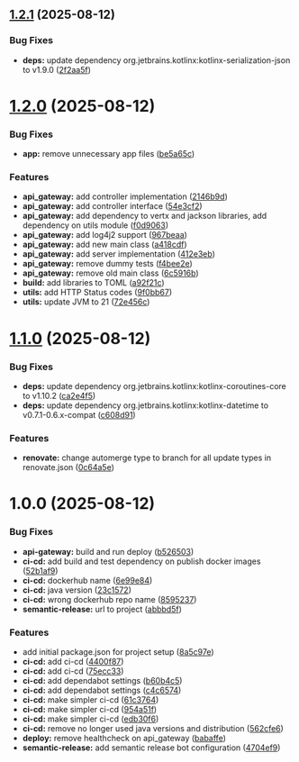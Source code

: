 ## [1.2.1](https://github.com/MarcoFontana48/AUSL-Romagna-microservizi-CCE-proposta-di-progetto/compare/v1.2.0...v1.2.1) (2025-08-12)


### Bug Fixes

* **deps:** update dependency org.jetbrains.kotlinx:kotlinx-serialization-json to v1.9.0 ([2f2aa5f](https://github.com/MarcoFontana48/AUSL-Romagna-microservizi-CCE-proposta-di-progetto/commit/2f2aa5f684f150c24f52a787521a69a3c9d57e57))

# [1.2.0](https://github.com/MarcoFontana48/AUSL-Romagna-microservizi-CCE-proposta-di-progetto/compare/v1.1.0...v1.2.0) (2025-08-12)


### Bug Fixes

* **app:** remove unnecessary app files ([be5a65c](https://github.com/MarcoFontana48/AUSL-Romagna-microservizi-CCE-proposta-di-progetto/commit/be5a65c384d59101418476e6bffac0a221cc911e))


### Features

* **api_gateway:** add controller implementation ([2146b9d](https://github.com/MarcoFontana48/AUSL-Romagna-microservizi-CCE-proposta-di-progetto/commit/2146b9d7065ba37a02ba137e2b3a14a8d573882b))
* **api_gateway:** add controller interface ([54e3cf2](https://github.com/MarcoFontana48/AUSL-Romagna-microservizi-CCE-proposta-di-progetto/commit/54e3cf2a09e754a29294b437c82165c7df14483f))
* **api_gateway:** add dependency to vertx and jackson libraries, add dependency on utils module ([f0d9063](https://github.com/MarcoFontana48/AUSL-Romagna-microservizi-CCE-proposta-di-progetto/commit/f0d9063f109d9f2c18068b13a2166a14373a05d5))
* **api_gateway:** add log4j2 support ([967beaa](https://github.com/MarcoFontana48/AUSL-Romagna-microservizi-CCE-proposta-di-progetto/commit/967beaa4212735a2242e0df1ee06ca3969f95b79))
* **api_gateway:** add new main class ([a418cdf](https://github.com/MarcoFontana48/AUSL-Romagna-microservizi-CCE-proposta-di-progetto/commit/a418cdf2dbe93bf2040d43f71ad29e801334b2ac))
* **api_gateway:** add server implementation ([412e3eb](https://github.com/MarcoFontana48/AUSL-Romagna-microservizi-CCE-proposta-di-progetto/commit/412e3ebbb9acd4abdd0035f60386de97ee707ae6))
* **api_gateway:** remove dummy tests ([f4bee2e](https://github.com/MarcoFontana48/AUSL-Romagna-microservizi-CCE-proposta-di-progetto/commit/f4bee2ec109b59ec1ca30b1244aa569077ee8140))
* **api_gateway:** remove old main class ([6c5916b](https://github.com/MarcoFontana48/AUSL-Romagna-microservizi-CCE-proposta-di-progetto/commit/6c5916b412912096aab150257d59b8519a77f8d8))
* **build:** add libraries to TOML ([a92f21c](https://github.com/MarcoFontana48/AUSL-Romagna-microservizi-CCE-proposta-di-progetto/commit/a92f21c8c507b2b829b3e47da27ef9892d62017c))
* **utils:** add HTTP Status codes ([9f0bb67](https://github.com/MarcoFontana48/AUSL-Romagna-microservizi-CCE-proposta-di-progetto/commit/9f0bb675e852a23fefa2b9c6e4745852d3f26cf3))
* **utils:** update JVM to 21 ([72e456c](https://github.com/MarcoFontana48/AUSL-Romagna-microservizi-CCE-proposta-di-progetto/commit/72e456cc82ea5de780c5c95c0d0918d2385e7fa1))

# [1.1.0](https://github.com/MarcoFontana48/AUSL-Romagna-microservizi-CCE-proposta-di-progetto/compare/v1.0.0...v1.1.0) (2025-08-12)


### Bug Fixes

* **deps:** update dependency org.jetbrains.kotlinx:kotlinx-coroutines-core to v1.10.2 ([ca2e4f5](https://github.com/MarcoFontana48/AUSL-Romagna-microservizi-CCE-proposta-di-progetto/commit/ca2e4f5dc9d0caa0734b614e601e0e59eb19b47d))
* **deps:** update dependency org.jetbrains.kotlinx:kotlinx-datetime to v0.7.1-0.6.x-compat ([c608d91](https://github.com/MarcoFontana48/AUSL-Romagna-microservizi-CCE-proposta-di-progetto/commit/c608d91839d440e9d633e221d6f565af5e5a8f48))


### Features

* **renovate:** change automerge type to branch for all update types in renovate.json ([0c64a5e](https://github.com/MarcoFontana48/AUSL-Romagna-microservizi-CCE-proposta-di-progetto/commit/0c64a5ee580be6f6e8498cd3eaee617da71cb639))

# 1.0.0 (2025-08-12)


### Bug Fixes

* **api-gateway:** build and run deploy ([b526503](https://github.com/MarcoFontana48/AUSL-Romagna-microservizi-CCE-proposta-di-progetto/commit/b5265034b565737fb2e665186405470fa03b59da))
* **ci-cd:** add build and test dependency on publish docker images ([52b1af9](https://github.com/MarcoFontana48/AUSL-Romagna-microservizi-CCE-proposta-di-progetto/commit/52b1af9ad783a164c097f28e3deae7bc0e8c0087))
* **ci-cd:** dockerhub name ([6e99e84](https://github.com/MarcoFontana48/AUSL-Romagna-microservizi-CCE-proposta-di-progetto/commit/6e99e846c5b1ea949474a71af49a090953379bf3))
* **ci-cd:** java version ([23c1572](https://github.com/MarcoFontana48/AUSL-Romagna-microservizi-CCE-proposta-di-progetto/commit/23c1572fef5930ebd3ac81c3ab5ad2d1ce04567b))
* **ci-cd:** wrong dockerhub repo name ([8595237](https://github.com/MarcoFontana48/AUSL-Romagna-microservizi-CCE-proposta-di-progetto/commit/8595237d139c4f9877c39d30568ca3d9c965d0b6))
* **semantic-release:** url to project ([abbbd5f](https://github.com/MarcoFontana48/AUSL-Romagna-microservizi-CCE-proposta-di-progetto/commit/abbbd5f55e1bcce6d27a4e166773ef4fb0656362))


### Features

* add initial package.json for project setup ([8a5c97e](https://github.com/MarcoFontana48/AUSL-Romagna-microservizi-CCE-proposta-di-progetto/commit/8a5c97e665a7db26b52ded1bc1359793beee28d1))
* **ci-cd:** add ci-cd ([4400f87](https://github.com/MarcoFontana48/AUSL-Romagna-microservizi-CCE-proposta-di-progetto/commit/4400f876aa9f6b53d0362e4dd9d43e8f1a3dacfa))
* **ci-cd:** add ci-cd ([75ecc33](https://github.com/MarcoFontana48/AUSL-Romagna-microservizi-CCE-proposta-di-progetto/commit/75ecc33a134c3df6d76ff59d9faee10a9dd12242))
* **ci-cd:** add dependabot settings ([b60b4c5](https://github.com/MarcoFontana48/AUSL-Romagna-microservizi-CCE-proposta-di-progetto/commit/b60b4c57411a3a02137b61afb19a499386f798a6))
* **ci-cd:** add dependabot settings ([c4c6574](https://github.com/MarcoFontana48/AUSL-Romagna-microservizi-CCE-proposta-di-progetto/commit/c4c6574a88c6f809ab279eec8045a2b805ad380a))
* **ci-cd:** make simpler ci-cd ([61c3764](https://github.com/MarcoFontana48/AUSL-Romagna-microservizi-CCE-proposta-di-progetto/commit/61c376468d5c1b18c6f0ce92090ff4e3bd233050))
* **ci-cd:** make simpler ci-cd ([954a51f](https://github.com/MarcoFontana48/AUSL-Romagna-microservizi-CCE-proposta-di-progetto/commit/954a51ff9af85fba024036727926ce46a34fcf85))
* **ci-cd:** make simpler ci-cd ([edb30f6](https://github.com/MarcoFontana48/AUSL-Romagna-microservizi-CCE-proposta-di-progetto/commit/edb30f67227e2c0a78055d35f190217c079fde60))
* **ci-cd:** remove no longer used java versions and distribution ([562cfe6](https://github.com/MarcoFontana48/AUSL-Romagna-microservizi-CCE-proposta-di-progetto/commit/562cfe6096b83f274bfca924d20cee02b3145c11))
* **deploy:** remove healthcheck on api_gateway ([babaffe](https://github.com/MarcoFontana48/AUSL-Romagna-microservizi-CCE-proposta-di-progetto/commit/babaffea02803a32f1db400938d460cf221b38cc))
* **semantic-release:** add semantic release bot configuration ([4704ef9](https://github.com/MarcoFontana48/AUSL-Romagna-microservizi-CCE-proposta-di-progetto/commit/4704ef97d3a418a127be1cd8495a168cbbb4e548))

